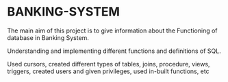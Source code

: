 # BANKING-SYSTEM
 The main aim of this project is to give information about the Functioning of database in Banking System. 
 
 Understanding and implementing different functions and definitions of SQL. 
 
 Used cursors, created different types of tables, joins, procedure, views, triggers, created users and given privileges, used    in-built functions, etc
